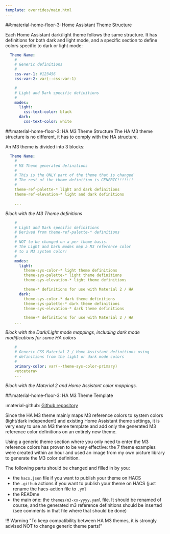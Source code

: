 ```yaml
---
template: overrides/main.html
---
```


##:material-home-floor-3: Home Assistant Theme Structure

Each Home Assistant dark/light theme follows the same structure. It has definitions for both dark and light mode, and a specific section to define colors specific to dark or light mode:

```yaml linenums="1" hl_lines="1 11"
  Theme Name:
    #
    # Generic definitions
    #
    css-var-1: #123456
    css-var-2: var(--css-var-1)

    #
    # Light and Dark specific definitions
    #
    modes:
      light:
        css-text-color: black
      dark:
        css-text-color: white
```

##:material-home-floor-3: HA M3 Theme Structure
The HA M3 theme structure is no different, it has to comply with the HA structure.

An M3 theme is divided into 3 blocks:

```yaml title="Block 1 - Copy/paste Material 3 Theme generated definitions" linenums="1" hl_lines="1 19"
  Theme Name:
    #
    # M3 Theme generated definitions
    #
    # This is the ONLY part of the theme that is changed
    # The rest of the theme definition is GENERIC!!!!!!!
    #
    theme-ref-palette-* light and dark definitions
    theme-ref-elevation-* light and dark definitions

    ...
```
_Block with the M3 Theme definitions_

```yaml title="Block 2 - Generic Dark/Light mappings of the reference colors using Material 3 guidelines" linenums="1" hl_lines="1 19"
    #
    # Light and Dark specific definitions
    # Derived from theme-ref-palette-* definitions
    #
    # NOT to be changed on a per theme basis.
    # The Light and Dark modes map a M3 reference color
    # to a M3 system color!
    #
    modes:
      light:
        theme-sys-color-* light theme definitions
        theme-sys-palette-* light theme definitions
        theme-sys-elevation-* light theme definitions

        theme-* definitions for use with Material 2 / HA
      dark:
        theme-sys-color-* dark theme definitions
        theme-sys-palette-* dark theme definitions
        theme-sys-elevation-* dark theme definitions

        theme-* definitions for use with Material 2 / HA
    ...
```
_Block with the Dark/Light mode mappings, including dark mode modifications for some HA colors_

```yaml title="Block 3 - Mapping of Material 2 and Home Assistant CSS variables" linenums="1" hl_lines="1 19"
    #
    # Generic CSS Material 2 / Home Assistant definitions using
    # definitions from the light or dark mode colors
    #
    primary-color: var(--theme-sys-color-primary)
    <etcetera>
    ...
```
_Block with the Material 2 and Home Assistant color mappings._

##:material-home-floor-3: HA M3 Theme Template

:material-github: [Github repository][ha-m3-template-url]

Since the HA M3 theme mainly maps M3 reference colors to system colors (light/dark independent) and existing Home Assistant theme settings, it is very easy to use an M3 theme template and add only the generated M3 reference color definitions on an entirely new theme.

Using a generic theme section where you only need to enter the M3 reference colors has proven to be very effective: the 7 theme examples were created within an hour and used an image from my own picture library to generate the M3 color definition.

The following parts should be changed and filled in by you:

- the `hacs.json` file if you want to publish your theme on HACS
- the `.github` actions if you want to publish your theme on HACS (just rename the hacs-action file to `.yml`
- the READme
- the main one: the `themes/m3-xx-yyyy.yaml` file. It should be renamed of course, and the generated m3 reference definitions should be inserted (see comments in that file where that should be done)

!!! Warning "To keep compatibility between HA M3 themes, it is strongly advised NOT to change generic theme parts!"



[ha-m3-template-url]: https://github.com/AmoebeLabs/HA-Theme_M3-Template